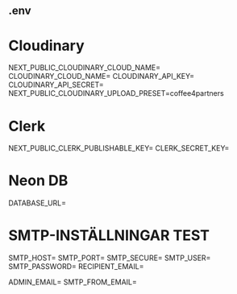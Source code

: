 ## .env

# Cloudinary
NEXT_PUBLIC_CLOUDINARY_CLOUD_NAME=
CLOUDINARY_CLOUD_NAME=
CLOUDINARY_API_KEY=
CLOUDINARY_API_SECRET=
NEXT_PUBLIC_CLOUDINARY_UPLOAD_PRESET=coffee4partners

# Clerk
NEXT_PUBLIC_CLERK_PUBLISHABLE_KEY=
CLERK_SECRET_KEY=

# Neon DB
DATABASE_URL=

# SMTP-INSTÄLLNINGAR TEST
SMTP_HOST=
SMTP_PORT=
SMTP_SECURE=
SMTP_USER=
SMTP_PASSWORD=
RECIPIENT_EMAIL=

ADMIN_EMAIL=
SMTP_FROM_EMAIL=